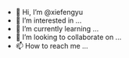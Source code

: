 - 👋 Hi, I’m @xiefengyu
- 👀 I’m interested in ...
- 🌱 I’m currently learning ...
- 💞️ I’m looking to collaborate on ...
- 📫 How to reach me ...

<!---
xiefengyu/xiefengyu is a ✨ special ✨ repository because its `README.md` (this file) appears on your GitHub profile.
You can click the Preview link to take a look at your changes.
--->
